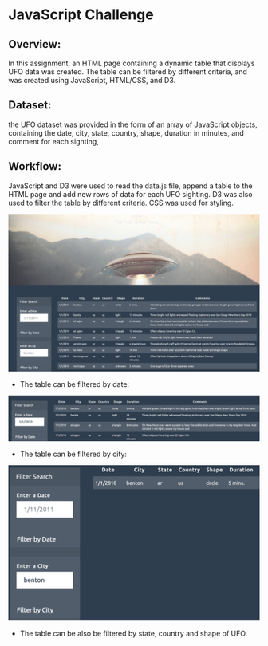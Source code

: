 # JavaScript Challenge

## Overview:
In this assignment, an HTML page containing a dynamic table that displays UFO data was created. The table can be filtered by different criteria, and was created using JavaScript, HTML/CSS, and D3.

## Dataset:
the UFO dataset was provided in the form of an array of JavaScript objects, containing the date, city, state, country, shape, duration in minutes, and comment for each sighting,

## Workflow:
JavaScript and D3 were used to read the data.js file, append a table to the HTML page and add new rows of data for each UFO sighting. D3 was also used to filter the table by different criteria. CSS was used for styling.

![Image description](images/page.png)

- The table can be filtered by date:

![Image description](images/byDate.png)

- The table can be filtered by city:

![Image description](images/byCity.png)

- The table can be also be filtered by state, country and shape of UFO.